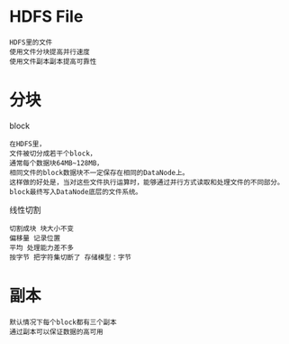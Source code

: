 
# HDFS File

    HDFS里的文件
    使用文件分块提高并行速度
    使用文件副本副本提高可靠性

  
# 分块

block

    在HDFS里，
    文件被切分成若干个block，
    通常每个数据块64MB~128MB，
    相同文件的block数据块不一定保存在相同的DataNode上。
    这样做的好处是，当对这些文件执行运算时，能够通过并行方式读取和处理文件的不同部分。
    block最终写入DataNode底层的文件系统。


线性切割  

    切割成块 块大小不变 
    偏移量 记录位置
    平均 处理能力差不多
    按字节 把字符集切断了 存储模型：字节
    

 
# 副本
  
    默认情况下每个block都有三个副本
    通过副本可以保证数据的高可用
  
  
